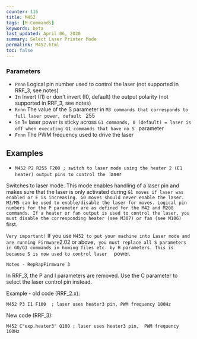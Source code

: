 ```yaml
---
counter: 116
title: M452
tags: [M-Commands] 
keywords: beta 
last_updated: April 06, 2020 
summary: Select Laser Printer Mode 
permalink: M452.html
toc: false 
---
```



### Parameters

* `Pnnn` Logical pin number used to control the laser (not supported in RRF_3, see notes)
* `I`n Invert (I1) or don't invert (I0, default) the output polarity (not supported in RRF_3, see notes)
* `Rnnn` The value of the S parameter in ` M3 commands that corresponds to full laser power, default  ` 255
* `Sn` 1= laser power is sticky across ` G1 commands, 0 (default) = laser is off when executing G1 commands that have no S  ` parameter
* `Fnnn` The PWM frequency used to drive the laser

## Examples

* ` M452 P2 R255 F200 ; switch to laser mode using the heater 2 (E1 heater) output pins to control the  ` laser

Switches to laser mode. This mode enables handling of a laser pin and makes sure that the laser is only activated during ` G1 moves if laser was enabled or E is increasing. G0 moves should never enable the laser. M3/M5 can be used to enable/disable the laser for moves. Logical pin numbers for the P parameter are as defined for the M42 and M208 commands. If a heater or fan output is used to control the laser, you must disable the corresponding heater (see M307) or fan (see M106)  ` first.

`Very important!` If you use ` M452 to put your machine into Laser mode and are running Firmware `2.02 or above`, you must replace all S parameters in G0/G1 commands in homing files etc. by H parameters. This is because S is now used to control laser  ` power.

`Notes - RepRapFirmware 3`

In RRF_3, the P and I parameters are removed. Use the C parameter to select the laser control pin instead.

Example - old code (RRF_2.x):

```
M452 P3 I1 F100  ; laser uses heater3 pin, PWM frequency 100Hz
```

New code (RRF_3):

```
M452 C"exp.heater3" Q100 ; laser uses heater3 pin,  PWM frequency 100Hz
```

